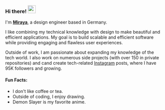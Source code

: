 ### Hi there! <img src="https://emojis.slackmojis.com/emojis/images/1536351075/4594/blob-wave.gif" width="25"/>
 
I'm [**Miraya**](https://www.linkedin.com/in/mirayatech), a design engineer based in Germany.   

I like combining my technical knowledge with design to make beautiful and efficient applications. My goal is to build scalable and efficient software while providing engaging and flawless user experiences.

Outside of work, I am passionate about expanding my knowledge of the tech world. I also work on numerous side projects (with over 150 in private repositories) and cand create tech-related [Instagram](https://www.instagram.com/mirayatech/) posts, where I have 95K followers and growing.


#### Fun Facts:
- I don't like coffee or tea.
- Outside of coding, I enjoy drawing.
- Demon Slayer is my favorite anime.







